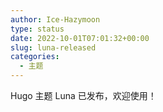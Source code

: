 ```yaml
---
author: Ice-Hazymoon
type: status
date: 2022-10-01T07:01:32+00:00
slug: luna-released
categories:
  - 主题
---
```


Hugo 主题 Luna 已发布，欢迎使用！
